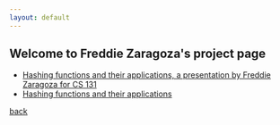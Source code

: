 ```yaml
---
layout: default
---
```


## Welcome to Freddie Zaragoza's project page

*   [Hashing functions and their applications, a presentation by Freddie Zaragoza for CS 131](https://youtu.be/n-bEQLX4nGY)
*   [Hashing functions and their applications](./fz-project.pptx)

[back](./)
